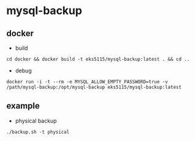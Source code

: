 # mysql-backup

## docker

* build

```shell
cd docker && docker build -t eks5115/mysql-backup:latest . && cd ..
```

* debug

```shell
docker run -i -t --rm -e MYSQL_ALLOW_EMPTY_PASSWORD=true -v /path/mysql-backup:/opt/mysql-backup eks5115/mysql-backup:latest
```

## example


* physical backup

```shell
./backup.sh -t physical
```
